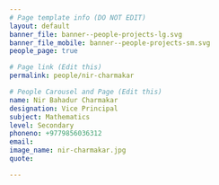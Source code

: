 ```yaml
---
# Page template info (DO NOT EDIT)
layout: default
banner_file: banner--people-projects-lg.svg
banner_file_mobile: banner--people-projects-sm.svg
people_page: true

# Page link (Edit this)
permalink: people/nir-charmakar

# People Carousel and Page (Edit this)
name: Nir Bahadur Charmakar
designation: Vice Principal
subject: Mathematics
level: Secondary
phoneno: +9779856036312
email: 
image_name: nir-charmakar.jpg
quote: 

---
```

